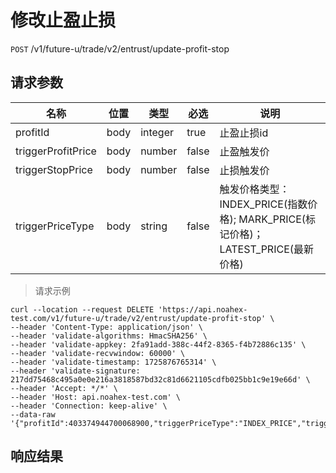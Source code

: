 # 修改止盈止损

`POST` /v1/future-u/trade/v2/entrust/update-profit-stop

## 请求参数

| 名称                      | 位置 | 类型         | 必选  | 说明                                        |
| ------------------------- | ---- | ------------ | ----- | ------------------------------------------- |
| profitId                  | body | integer | true  | 止盈止损id                                        |
| triggerProfitPrice        | body | number  | false | 止盈触发价                                        |
| triggerStopPrice          | body | number  | false | 止损触发价                                        |
| triggerPriceType          | body | string  | false | 触发价格类型：INDEX_PRICE(指数价格); MARK_PRICE(标记价格)；LATEST_PRICE(最新价格)                                        |

> 请求示例

```shell
curl --location --request DELETE 'https://api.noahex-test.com/v1/future-u/trade/v2/entrust/update-profit-stop' \
--header 'Content-Type: application/json' \
--header 'validate-algorithms: HmacSHA256' \
--header 'validate-appkey: 2fa91add-388c-44f2-8365-f4b72886c135' \
--header 'validate-recvwindow: 60000' \
--header 'validate-timestamp: 1725876765314' \
--header 'validate-signature: 217dd75468c495a0e0e216a3818587bd32c81d6621105cdfb025bb1c9e19e66d' \
--header 'Accept: */*' \
--header 'Host: api.noahex-test.com' \
--header 'Connection: keep-alive' \
--data-raw '{"profitId":403374944700068900,"triggerPriceType":"INDEX_PRICE","triggerProfitPrice":56400,"triggerStopPrice":52100}'
```

## 响应结果

```json

```


